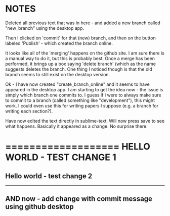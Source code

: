 # NOTES

Deleted all previous text that was in here - and added a new branch called "new_branch" using the desktop app.

Then I clicked on 'commit' for that (new) branch, and then on the button labeled 'Publish' - which created the branch online.

It looks like all of the 'merging' happens on the github site.  I am sure there is a manual way to do it, but this is probably best.  Once a merge has been performed, it brings up a box saying 'delete branch' (which as the name suggests deletes the branch.  One thing I noticed though is that the old branch seems to still exist on the desktop version.

Ok - I have now created "create_branch_online" and it seems to have appeared in the desktop app.  I am starting to get the idea now - the issue is simply which branch one commits to.  I guess if I were to always make sure to commit to a branch (called something like "development"), this might work.  I could even use this for writing papers I suppose (e.g. a branch for writing each section?).

Have now edited the text directly in sublime-text.  Will now press save to see what happens. Basically it appeared as a change.  No surprise there.

===================
HELLO WORLD - TEST CHANGE 1
===================

Hello world - test change 2
-------------------------

-------------------------
AND now - add change with commit message using github desktop
-------------------------

